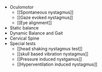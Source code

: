 - Oculomotor
	- [[Spontaneous nystagmus]]
	- [[Gaze evoked nystagmus]]
	- [[Eye alignment]]
- Static balance
- Dynamic Balance and Gait
- Cervical Spine
- Special tests
	- [[head shaking nystagmus test]]
	- [[skull based vibration nystagmus]]
	- [[Pressure induced nystgamus]]
	- [[Hyperventilation induced nystagmus]]